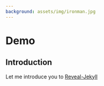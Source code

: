 ```yaml
---
background: assets/img/ironman.jpg
---
```


# Demo 

## Introduction

Let me introduce you to [Reveal-Jekyll](https://github.com/sylhare/Reveal-Jekyll)
